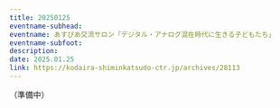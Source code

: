 ```yaml
---
title: 20250125
eventname-subhead:
eventname: あすぴあ交流サロン「デジタル・アナログ混在時代に生きる子どもたち」
eventname-subfoot:
description:
date: 2025.01.25
link: https://kodaira-shiminkatsudo-ctr.jp/archives/28113
---
```

（準備中）

